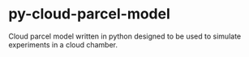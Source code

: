 # py-cloud-parcel-model
Cloud parcel model written in python designed to be used to simulate experiments in a cloud chamber. 
